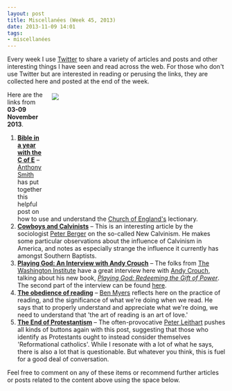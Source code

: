 ```yaml
---
layout: post
title: Miscellanées (Week 45, 2013)
date: 2013-11-09 14:01
tags:
- miscellanées
---
```

Every week I use <a href="http://twitter.com/jakebelder">Twitter</a> to share a variety of articles and posts and other interesting things I have seen and read across the web. For those who don't use Twitter but are interested in reading or perusing the links, they are collected here and posted at the end of the week.

<div style="float: right; margin: 5px 1px 0px 20px; width: 400px; height: 276px;"><img src="https://dl.dropboxusercontent.com/u/3897986/Jake%20Blog%20Images/Reading-a-book.jpg"></div>
Here are the links from <strong>03-09 November 2013</strong>.

<ol>
<li><strong><a href="http://bit.ly/1b0JWSp">Bible in a year with the C of E</a></strong> – <a href="http://twitter.com/anthonyjsmith">Anthony Smith</a> has put together this helpful post on how to use and understand the <a href="http://churchofengland.org">Church of England's</a> lectionary.</li>

<li><strong><a href="http://bit.ly/1b0Jvrn">Cowboys and Calvinists</a></strong> – This is an interesting article by the sociologist <a href="http://en.wikipedia.org/wiki/Peter_L._Berger">Peter Berger</a> on the so-called New Calvinism. He makes some particular observations about the influence of Calvinism in America, and notes as especially strange the influence it currently has amongst Southern Baptists.</li>

<li><strong><a href="http://bit.ly/1cE2VaD">Playing God: An Interview with Andy Crouch</a></strong> – The folks from <a href="http://twitter.com/TWI_vocation">The Washington Institute</a> have a great interview here with <a href="http://twitter.com/ahc">Andy Crouch</a>, talking about his new book, <em><a href="http://www.amazon.co.uk/gp/product/0830837655/ref=as_li_ss_tl?ie=UTF8&camp=1634&creative=19450&creativeASIN=0830837655&linkCode=as2&tag=jakebeldercom-21">Playing God: Redeeming the Gift of Power</a></em>. The second part of the interview can be found <a href="http://bit.ly/1cE3jWP">here</a>. </li>

<li><strong><a href="http://bit.ly/1iRKahD">The obedience of reading</a></strong> – <a href="http://twitter.com/FaithTheology">Ben Myers</a> reflects here on the practice of reading, and the significance of what we're doing when we read. He says that to properly understand and appreciate what we're doing, we need to understand that 'the art of reading is an art of love.'</li>

<li><strong><a href="http://bit.ly/1iRLTn4">The End of Protestantism</a></strong> – The often-provocative <a href="http://twitter.com/PLeithart">Peter Leithart</a> pushes all kinds of buttons again with this post, suggesting that those who identify as Protestants ought to instead consider themselves 'Reformational catholics'. While I resonate with a lot of what he says, there is also a lot that is questionable. But whatever you think, this is fuel for a good deal of conversation.</li>
</ol>

Feel free to comment on any of these items or recommend further articles or posts related to the content above using the space below.
